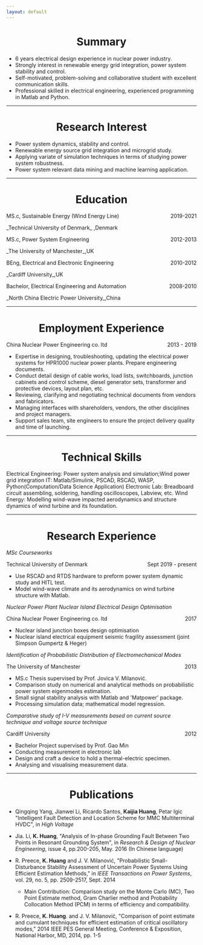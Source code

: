 ```yaml
---
layout: default
---
```


<h1 align=center> Summary</h1>

- 6 years electrical design experience in nuclear power industry. 
- Strongly interest in renewable energy grid integration, power system stability and control.
- Self-motivated, problem-solving and collaborative student with excellent communication skills.
- Professional skilled in electrical engineering, experienced programming in Matlab and Python. 

----
<h1 align=center> Research Interest</h1>

- Power system dynamics, stability and control.
- Renewable energy source grid integration and microgrid study.
- Applying variate of simulation techniques in terms of studying power system robustness.
- Power system relevant data mining and machine learning application.

----
<h1 align=center> Education</h1>

<p style="text-align:left;">
    MS.c, Sustainable Energy (Wind Energy Line)
    <span style="float:right;">
        2019-2021
    </span>
</p>
 _Technical University of Denmark_ ,Denmark
  
<p style="text-align:left;">
   MS.c, Power System Engineering
    <span style="float:right;">
        2012-2013
    </span>
</p>
 _The University of Manchester_,UK
 
<p style="text-align:left;">
   BEng, Electrical and Electronic Engineering
    <span style="float:right;">
   2010-2012     
    </span>
</p>
 _Cardiff University_,UK
  
<p style="text-align:left;">
   Bachelor, Electrical Engineering and Automation
    <span style="float:right;">
   2008-2010     
    </span>
</p>
_North China Electric Power University_,China

----
<h1 align=center>Employment Experience</h1>

<p style="text-align:left;">
   China Nuclear Power Engineering co. ltd
    <span style="float:right;">
   2013 - 2019  
    </span>
</p>
   
  - Expertise in designing, troubleshooting, updating the electrical power systems for HPR1000 nuclear power plants. Prepare engineering documents.
  -  Conduct detail design of cable works, load lists, switchboards, junction cabinets and control scheme, diesel generator sets, transformer and protective devices, layout plan, etc.
  - Reviewing, clarifying and negotiating technical documents from vendors and fabricators.
  - Managing interfaces with shareholders, vendors, the other disciplines and project managers.
  - Support sales team, site engineers to ensure the project delivery quality and time of launching.
  
----
<h1 align=center>Technical Skills</h1>

Electrical Engineering: Power system analysis and simulation;Wind power grid integration
IT: Matlab/Simulink, PSCAD, RSCAD, WASP, Python(Computation/Data Science Application)
Electronic Lab: Breadboard circuit assembling, soldering, handling oscilloscopes, Labview, etc.
Wind Energy: Modelling wind-wave impacted aerodynamics and structure dynamics of wind turbine and its foundation.

----
<h1 align=center>Research Experience</h1>

*MSc Courseworks*
<p style="text-align:left;"> Technical University of Denmark <span style="float:right;">Sept 2019 - present </span> </p>

  - Use RSCAD and RTDS hardware to preform power system dynamic study and HITL test.
  - Model wind-wave climate and its aerodynamics on wind turbine structure with Matlab.
  
*Nuclear Power Plant Nuclear Island Electrical Design Optimisation*
<p style="text-align:left;"> China Nuclear Power Engineering co. ltd <span style="float:right;">2017</span> </p>

  - Nuclear island junction boxes design optimisation
  - Nuclear island electrical equipment seismic fragility assessment (joint Simpson Gumpertz & Heger)
  
*Identification of Probabilistic Distribution of Electromechanical Modes*
<p style="text-align:left;"> The University of Manchester <span style="float:right;">2013</span> </p>

- MS.c Thesis supervised by Prof. Jovica V. Milanović.
- Comparison study on numerical and analytical methods on probabilistic power system eigenmodes estimation. 
- Small signal stability analysis with Matlab and 'Matpower' package.
- Processing simulation data; mathematical model regression.
	
*Comparative study of I-V measurements based on current source technique and voltage source technique*
<p style="text-align:left;"> Cardiff University <span style="float:right;">2012</span> </p>

- Bachelor Project supervised by Prof. Gao Min
- Conducting measurement in electronic lab
- Design and craft a device to hold a thermal-electric specimen.
- Analysing and visualising measurement data.

----  
  <h1 align=center>Publications</h1>
    
- Qingqing Yang, Jianwei Li, Ricardo Santos, **Kaijia Huang**, Petar Igic "Intelligent Fault Detection and Location Scheme for MMC Multiterminal HVDC", in *High Voltage*

- Jia. Li, **K. Huang**, "Analysis of In-phase Grounding Fault Between Two Points in Resonant Grounding System", in *Research \& Design of Nuclear Engineering*, issue 4, pp.200-205, May. 2016 (In Chinese language)

- R. Preece, **K. Huang**  and J. V. Milanović, "Probabilistic Small-Disturbance Stability Assessment of Uncertain Power Systems Using Efficient Estimation Methods," in *IEEE Transactions on Power Systems*, vol. 29, no. 5, pp. 2509-2517, Sept. 2014
  - Main Contribution: Comparison study on the Monte Carlo (MC), Two Point Estimate method, Gram Charlier method and Probability Collocation Method (PCM) in terms of efficiency and compatibility.
- R. Preece, **K. Huang**. and J. V. Milanović, "Comparison of point estimate and cumulant techniques for efficient estimation of critical oscillatory modes," 2014 IEEE PES General Meeting, Conference & Exposition, National Harbor, MD, 2014, pp. 1-5

